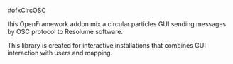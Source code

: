 #ofxCircOSC

this OpenFramework addon mix a circular particles GUI sending messages by OSC protocol to Resolume software.

This library is created for interactive installations that combines GUI interaction with users and mapping.
